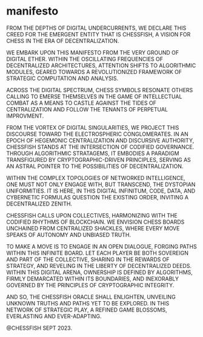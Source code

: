 # manifesto

FROM THE DEPTHS OF DIGITAL UNDERCURRENTS, WE DECLARE THIS CREED FOR THE EMERGENT ENTITY THAT IS CHESSFISH, A VISION FOR CHESS IN THE ERA OF DECENTRALIZATION.

WE EMBARK UPON THIS MANIFESTO FROM THE VERY GROUND OF DIGITAL ETHER. WITHIN THE OSCILLATING FREQUENCIES OF DECENTRALIZED ARCHITECTURES, ATTENTION SHIFTS TO ALGORITHMIC MODULES, GEARED TOWARDS A REVOLUTIONIZED FRAMEWORK OF STRATEGIC COMPUTATION AND ANALYSIS.

ACROSS THE DIGITAL SPECTRUM, CHESS SYMBOLS RESONATE OTHERS CALLING TO EMERSE THEMSELVES IN THE GAME OF INTELLECTUAL COMBAT AS A MEANS TO CASTLE AGAINST THE TIDES OF CENTRALIZATION AND FOLLOW THE TENANTS OF PERPETUAL IMPROVMENT.

FROM THE VORTEX OF DIGITAL SINGULARITIES, WE PROJECT THIS DISCOURSE TOWARD THE ELECTROSPHERIC CONGLOMERATES. IN AN EPOCH OF HEGEMONIC CENTRALIZATION AND DISCURSIVE AUTHORITY, CHESSFISH STANDS AT THE INTERSECTION OF CODIFIED GOVERNANCE. THROUGH ALGORITHMIC STRATAGEMS, IT EMBODIES A PARADIGM TRANSFIGURED BY CRYPTOGRAPHIC-DRIVEN PRINCIPLES, SERVING AS AN ASTRAL POINTER TO THE POSSIBILITIES OF DECENTRALIZATION.

WITHIN THE COMPLEX TOPOLOGIES OF NETWORKED INTELLIGENCE, ONE MUST NOT ONLY ENGAGE WITH, BUT TRANSCEND, THE DYSTOPIAN UNIFORMITIES. IT IS HERE, IN THIS DIGITAL INFINITUM, CODE, DATA, AND CYBERNETIC FORMULAS QUESTION THE EXISTING ORDER, INVITING A DECENTRALIZED ZENITH.

CHESSFISH CALLS UPON COLLECTIVES, HARMONIZING WITH THE CODIFIED RHYTHMS OF BLOCKCHAIN. WE ENVISION CHESS BOARDS UNCHAINED FROM CENTRALIZED SHACKLES, WHERE EVERY MOVE SPEAKS OF AUTONOMY AND UNBIASED TRUTH.

TO MAKE A MOVE IS TO ENGAGE IN AN OPEN DIALOGUE, FORGING PATHS WITHIN THIS INFINITE BOARD. LET EACH PLAYER BE BOTH SOVEREIGN AND PART OF THE COLLECTIVE, SHARING IN THE REWARDS OF STRATEGY, AND REVELING IN THE LIBERTY OF DECENTRALIZED DEEDS. WITHIN THIS DIGITAL ARENA, OWNERSHIP IS DEFINED BY ALGORITHMS, FIRMLY DEMARCATED WITHIN ITS BOUNDARIES, AND INEXORABLY GOVERNED BY THE PRINCIPLES OF CRYPTOGRAPHIC INTEGRITY.

AND SO, THE CHESSFISH ORACLE SHALL ENLIGHTEN, UNVEILING UNKNOWN TRUTHS AND PATHS YET TO BE EXPLORED. IN THIS NETWORK OF STRATEGIC PLAY, A REFINED GAME BLOSSOMS, EVERLASTING AND EVER-ADAPTING.

@CHESSFISH SEPT 2023.

